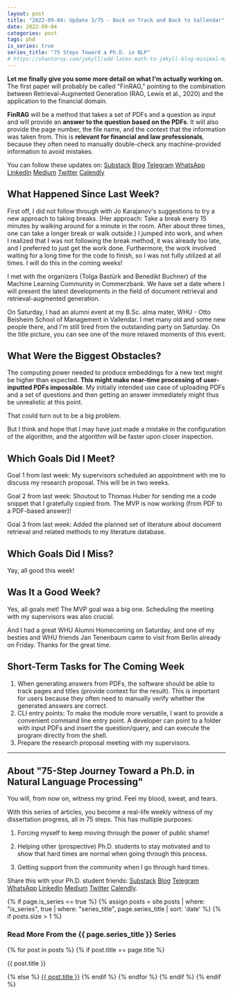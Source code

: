 ```yaml
---
layout: post
title: "2022-09-04: Update 3/75 - Back on Track and Back to Vallendar"
date: 2022-09-04
categories: post
tags: phd
is_series: true
series_title: "75 Steps Toward a Ph.D. in NLP"
# https://shantoroy.com/jekyll/add-latex-math-to-jekyll-blog-minimal-mistakes/
---
```

<script type="text/javascript" async
    src="https://cdnjs.cloudflare.com/ajax/libs/mathjax/2.7.6/MathJax.js?config=TeX-MML-AM_CHTML">
</script>

<script type="text/x-mathjax-config">
    MathJax.Hub.Config({
        extensions: ["tex2jax.js"],
        jax: ["input/TeX", "output/HTML-CSS"],
        tex2jax: {
        inlineMath: [ ['$','$'], ["\\(","\\)"] ],
        displayMath: [ ['$$','$$'], ["\\[","\\]"] ],
        processEscapes: true
        },
        "HTML-CSS": { availableFonts: ["TeX"] }
    });
</script>

**Let me finally give you some more detail on what I'm actually working on.** The first paper will probably be called "FinRAG," pointing to the combination between Retrieval-Augmented Generation (RAG, Lewis et al., 2020) and the application to the financial domain.

**FinRAG** will be a method that takes a set of PDFs and a question as input and will provide an **answer to the question based on the PDFs**. It will also provide the page number, the file name, and the context that the information was taken from. This is **relevant for financial and law professionals**, because they often need to manually double-check any machine-provided information to avoid mistakes.

You can follow these updates on: [Substack](https://nlpjourney.substack.com/) [Blog](https://janspoerer.github.io/phdstudies/) [Telegram](https://t.me/+gmkAaVlKPh4xZTky) [WhatsApp](https://chat.whatsapp.com/F6901LMMJWIGlxrahkgBcq) [LinkedIn](https://www.linkedin.com/in/janspoerer/) [Medium](https://medium.com/@janspoerer/about) [Twitter](https://twitter.com/JanSpoerer) [Calendly](https://calendly.com/janspoerer/60m-private)

## What Happened Since Last Week?

First off, I did not follow through with Jo Karajanov's suggestions to try a new approach to taking breaks. (Her approach: Take a break every 15 minutes by walking around for a minute in the room. After about three times, one can take a longer break or walk outside.) I jumped into work, and when I realized that I was not following the break method, it was already too late, and I preferred to just get the work done. Furthermore, the work involved waiting for a long time for the code to finish, so I was not fully utilized at all times. I will do this in the coming weeks!

I met with the organizers (Tolga Bastürk and Benedikt Buchner) of the Machine Learning Community in Commerzbank. We have set a date where I will present the latest developments in the field of document retrieval and retrieval-augmented generation.

On Saturday, I had an alumni event at my B.Sc. alma mater, WHU - Otto Beisheim School of Management in Vallendar. I met many old and some new people there, and I'm still tired from the outstanding party on Saturday. On the title picture, you can see one of the more relaxed moments of this event.

## What Were the Biggest Obstacles?

The computing power needed to produce embeddings for a new text might be higher than expected. **This might make near-time processing of user-inputted PDFs impossible**. My initially intended use case of uploading PDFs and a set of questions and then getting an answer immediately might thus be unrealistic at this point.

That could turn out to be a big problem. 

But I think and hope that I may have just made a mistake in the configuration of the algorithm, and the algorithm will be faster upon closer inspection.

## Which Goals Did I Meet?

Goal 1 from last week: My supervisors scheduled an appointment with me to discuss my research proposal. This will be in two weeks.

Goal 2 from last week: Shoutout to Thomas Huber for sending me a code snippet that I gratefully copied from. The MVP is now working (from PDF to a PDF-based answer)!

Goal 3 from last week: Added the planned set of literature about document retrieval and related methods to my literature database. 

## Which Goals Did I Miss?

Yay, all good this week!

## Was It a Good Week?

Yes, all goals met! The MVP goal was a big one. Scheduling the meeting with my supervisors was also crucial.

And I had a great WHU Alumni Homecoming on Saturday, and one of my besties and WHU friends Jan Tenenbaum came to visit from Berlin already on Friday. Thanks for the great time.

## Short-Term Tasks for The Coming Week

<ol>
  <li>When generating answers from PDFs, the software should be able to track pages and titles (provide context for the result). This is important for users because they often need to manually verify whether the generated answers are correct.</li>
  <li>CLI entry points: To make the module more versatile, I want to provide a convenient command line entry point. A developer can point to a folder with input PDFs and insert the question/query, and can execute the program directly from the shell.</li>
  <li>Prepare the research proposal meeting with my supervisors.</li>
</ol>

____________________________________

## About "75-Step Journey Toward a Ph.D. in Natural Language Processing"

You will, from now on, witness my grind. Feel my blood, sweat, and tears.

With this series of articles, you become a real-life weekly witness of my dissertation progress, all in 75 steps. This has multiple purposes: 

1) Forcing myself to keep moving through the power of public shame!

2) Helping other (prospective) Ph.D. students to stay motivated and to show that hard times are normal when going through this process. 

3) Getting support from the community when I go through hard times.

Share this with your Ph.D. student friends: [Substack](https://nlpjourney.substack.com/) [Blog](https://janspoerer.github.io/phdstudies/) [Telegram](https://t.me/+gmkAaVlKPh4xZTky) [WhatsApp](https://chat.whatsapp.com/F6901LMMJWIGlxrahkgBcq) [LinkedIn](https://www.linkedin.com/in/janspoerer/) [Medium](https://medium.com/@janspoerer/about) [Twitter](https://twitter.com/JanSpoerer) [Calendly](https://calendly.com/janspoerer/60m-private).

{% if page.is_series == true %}
    {% assign posts = site.posts | where: "is_series", true | where: "series_title", page.series_title | sort: 'date' %}
    {% if posts.size > 1 %}
        
<h3 class="text-success p-3 pb-0">Read More From the {{ page.series_title }} Series</h3>
        {% for post in posts %}
                {% if post.title == page.title %}
<p class="nav-link bullet-pointer mb-0">{{ post.title }}</p>
                {% else %}
<a class="nav-link bullet-hash" href="{{ post.url }}">{{ post.title }}</a>
                {% endif %}
        {% endfor %}
    {% endif %}
{% endif %}